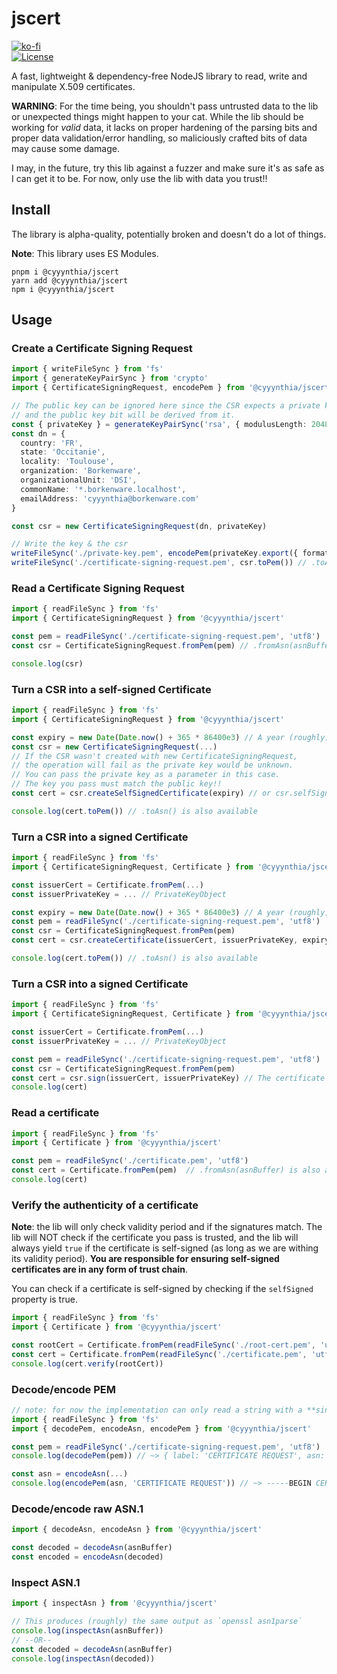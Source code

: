 # jscert
[![ko-fi](https://www.ko-fi.com/img/githubbutton_sm.svg)](https://ko-fi.com/G2G71TSDF)<br>
[![License](https://img.shields.io/github/license/cyyynthia/jscert.svg?style=flat-square)](https://github.com/cyyynthia/jscert/blob/mistress/LICENSE)

A fast, lightweight & dependency-free NodeJS library to read, write and manipulate X.509 certificates.

**WARNING**: For the time being, you shouldn't pass untrusted data to the lib or unexpected things might happen to your
cat. While the lib should be working for *valid* data, it lacks on proper hardening of the parsing bits and proper
data validation/error handling, so maliciously crafted bits of data may cause some damage.

I may, in the future, try this lib against a fuzzer and make sure it's as safe as I can get it to be. For now, only
use the lib with data you trust!!

## Install
The library is alpha-quality, potentially broken and doesn't do a lot of things.

**Note**: This library uses ES Modules.
```
pnpm i @cyyynthia/jscert
yarn add @cyyynthia/jscert
npm i @cyyynthia/jscert
```

## Usage
### Create a Certificate Signing Request
```ts
import { writeFileSync } from 'fs'
import { generateKeyPairSync } from 'crypto'
import { CertificateSigningRequest, encodePem } from '@cyyynthia/jscert'

// The public key can be ignored here since the CSR expects a private key to sign the data,
// and the public key bit will be derived from it.
const { privateKey } = generateKeyPairSync('rsa', { modulusLength: 2048 })
const dn = {
  country: 'FR',
  state: 'Occitanie',
  locality: 'Toulouse',
  organization: 'Borkenware',
  organizationalUnit: 'DSI',
  commonName: '*.borkenware.localhost',
  emailAddress: 'cyyynthia@borkenware.com'
}

const csr = new CertificateSigningRequest(dn, privateKey)

// Write the key & the csr
writeFileSync('./private-key.pem', encodePem(privateKey.export({ format: 'der', type: 'pkcs1' }), 'RSA PRIVATE KEY'))
writeFileSync('./certificate-signing-request.pem', csr.toPem()) // .toAsn() is also available
```

### Read a Certificate Signing Request
```ts
import { readFileSync } from 'fs'
import { CertificateSigningRequest } from '@cyyynthia/jscert'

const pem = readFileSync('./certificate-signing-request.pem', 'utf8')
const csr = CertificateSigningRequest.fromPem(pem) // .fromAsn(asnBuffer) is also available

console.log(csr)
```

### Turn a CSR into a self-signed Certificate
```ts
import { readFileSync } from 'fs'
import { CertificateSigningRequest } from '@cyyynthia/jscert'

const expiry = new Date(Date.now() + 365 * 86400e3) // A year (roughly) from now
const csr = new CertificateSigningRequest(...)
// If the CSR wasn't created with new CertificateSigningRequest,
// the operation will fail as the private key would be unknown.
// You can pass the private key as a parameter in this case.
// The key you pass must match the public key!!
const cert = csr.createSelfSignedCertificate(expiry) // or csr.selfSign(expiry, privateKey)

console.log(cert.toPem()) // .toAsn() is also available
```

### Turn a CSR into a signed Certificate
```ts
import { readFileSync } from 'fs'
import { CertificateSigningRequest, Certificate } from '@cyyynthia/jscert'

const issuerCert = Certificate.fromPem(...)
const issuerPrivateKey = ... // PrivateKeyObject

const expiry = new Date(Date.now() + 365 * 86400e3) // A year (roughly) from now
const pem = readFileSync('./certificate-signing-request.pem', 'utf8')
const csr = CertificateSigningRequest.fromPem(pem)
const cert = csr.createCertificate(issuerCert, issuerPrivateKey, expiry) // The certificate and the private key must match!!

console.log(cert.toPem()) // .toAsn() is also available
```

### Turn a CSR into a signed Certificate
```ts
import { readFileSync } from 'fs'
import { CertificateSigningRequest, Certificate } from '@cyyynthia/jscert'

const issuerCert = Certificate.fromPem(...)
const issuerPrivateKey = ... // PrivateKeyObject

const pem = readFileSync('./certificate-signing-request.pem', 'utf8')
const csr = CertificateSigningRequest.fromPem(pem)
const cert = csr.sign(issuerCert, issuerPrivateKey) // The certificate and the private key must match!!
console.log(cert)
```

### Read a certificate
```ts
import { readFileSync } from 'fs'
import { Certificate } from '@cyyynthia/jscert'

const pem = readFileSync('./certificate.pem', 'utf8')
const cert = Certificate.fromPem(pem)  // .fromAsn(asnBuffer) is also available
console.log(cert)
```

### Verify the authenticity of a certificate
**Note**: the lib will only check validity period and if the signatures match. The lib will NOT check if the
certificate you pass is trusted, and the lib will always yield `true` if the certificate is self-signed (as long
as we are withing its validity period). **You are responsible for ensuring self-signed certificates are in any form
of trust chain**.

You can check if a certificate is self-signed by checking if the `selfSigned` property is true.
```ts
import { readFileSync } from 'fs'
import { Certificate } from '@cyyynthia/jscert'

const rootCert = Certificate.fromPem(readFileSync('./root-cert.pem', 'utf8'))
const cert = Certificate.fromPem(readFileSync('./certificate.pem', 'utf8'))
console.log(cert.verify(rootCert))
```

### Decode/encode PEM
```ts
// note: for now the implementation can only read a string with a **single** PEM entity in it.
import { readFileSync } from 'fs'
import { decodePem, encodeAsn, encodePem } from '@cyyynthia/jscert'

const pem = readFileSync('./certificate-signing-request.pem', 'utf8')
console.log(decodePem(pem)) // ~> { label: 'CERTIFICATE REQUEST', asn: <Buffer ...> }

const asn = encodeAsn(...)
console.log(encodePem(asn, 'CERTIFICATE REQUEST')) // ~> -----BEGIN CERTIFICATE REQUEST----- ...
```

### Decode/encode raw ASN.1
```ts
import { decodeAsn, encodeAsn } from '@cyyynthia/jscert'

const decoded = decodeAsn(asnBuffer)
const encoded = encodeAsn(decoded)
```

### Inspect ASN.1
```ts
import { inspectAsn } from '@cyyynthia/jscert'

// This produces (roughly) the same output as `openssl asn1parse`
console.log(inspectAsn(asnBuffer))
// --OR--
const decoded = decodeAsn(asnBuffer)
console.log(inspectAsn(decoded))
```
